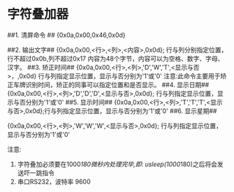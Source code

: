# 字符叠加器 #

 

##1. 清屏命令 ##
  {0x0a,0x00,0x46,0x0d}
	
##2. 输出文字##
   {0x0a,0x00,<行>,<列>,<内容>,0x0d};
行与列分别指定位置，行不超过0x0b,列不超过0x17 
			内容为48个字节，内容可以为空格、数字、字母、汉字。 
##3. 矫正时间##
  {0x0a,0x00,<行>,<列>,'D','W','T',<显示与否>，<yyyyMMddwhhmmss>,0x0d}
            行与列指定显示位置，显示与否分别为'1'或'0'
            注意:此命令主要用于矫正车牌识别时间，矫正的同事可以指定位置和是否显示。
##4. 显示日期##
  {0x0a,0x00,<行>,<列>,'D','D','D',<显示与否>,0x0d}; 
	         行与列指定显示位置，显示与否分别为'1'或'0'
##5. 显示时间##
	{0x0a,0x00,<行>,<列>,'T','T','T',<显示与否>,0x0d};行与列指定显示位置，显示与否分别为'1'或'0'
##6. 显示星期##

{0x0a,0x00,<行>,<列>,'W','W','W',<显示与否>,0x0d}; 
行与列指定显示位置，显示与否分别为'1'或'0'

注意:
1.  字符叠加必须要在1000*180微秒内处理完毕,即: usleep(1000*180)之后将会发送吓一跳指令
2.  串口RS232，波特率 9600  
